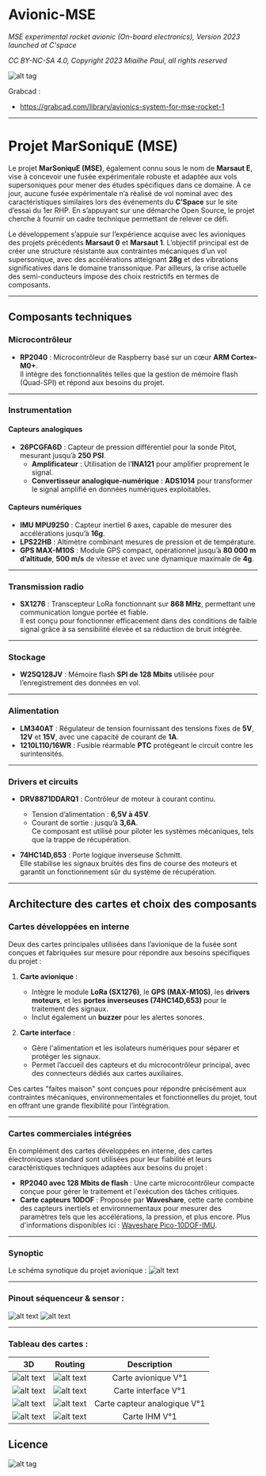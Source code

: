# Avionic-MSE
*MSE experimental rocket avionic (On-board electronics), Version 2023 launched at C'space*

*CC BY-NC-SA 4.0, Copyright 2023 Miailhe Paul, all rights reserved*

![alt tag](https://github.com/axpaul/Avionic-MSE/blob/main/Image/Publication%20MSE.png)

Grabcad :
- https://grabcad.com/library/avionics-system-for-mse-rocket-1

---

# Projet MarSoniquE (MSE)

Le projet **MarSoniquE (MSE)**, également connu sous le nom de **Marsaut E**, vise à concevoir une fusée expérimentale robuste et adaptée aux vols supersoniques pour mener des études spécifiques dans ce domaine. À ce jour, aucune fusée expérimentale n’a réalisé de vol nominal avec des caractéristiques similaires lors des événements du **C’Space** sur le site d’essai du 1er RHP. En s’appuyant sur une démarche Open Source, le projet cherche à fournir un cadre technique permettant de relever ce défi.

Le développement s’appuie sur l’expérience acquise avec les avioniques des projets précédents **Marsaut 0** et **Marsaut 1**. L’objectif principal est de créer une structure résistante aux contraintes mécaniques d’un vol supersonique, avec des accélérations atteignant **28g** et des vibrations significatives dans le domaine transsonique. Par ailleurs, la crise actuelle des semi-conducteurs impose des choix restrictifs en termes de composants.

---

## Composants techniques

### Microcontrôleur
- **RP2040** : Microcontrôleur de Raspberry basé sur un cœur **ARM Cortex-M0+**.  
  Il intègre des fonctionnalités telles que la gestion de mémoire flash (Quad-SPI) et répond aux besoins du projet.

---

### Instrumentation

#### Capteurs analogiques
- **26PCGFA6D** : Capteur de pression différentiel pour la sonde Pitot, mesurant jusqu’à **250 PSI**.
  - **Amplificateur** : Utilisation de l’**INA121** pour amplifier proprement le signal.
  - **Convertisseur analogique-numérique** : **ADS1014** pour transformer le signal amplifié en données numériques exploitables.

#### Capteurs numériques
- **IMU MPU9250** : Capteur inertiel 6 axes, capable de mesurer des accélérations jusqu’à **16g**.  
- **LPS22HB** : Altimètre combinant mesures de pression et de température.  
- **GPS MAX-M10S** : Module GPS compact, opérationnel jusqu’à **80 000 m d’altitude**, **500 m/s** de vitesse et avec une dynamique maximale de **4g**.

---

### Transmission radio
- **SX1276** : Transcepteur LoRa fonctionnant sur **868 MHz**, permettant une communication longue portée et fiable.  
  Il est conçu pour fonctionner efficacement dans des conditions de faible signal grâce à sa sensibilité élevée et sa réduction de bruit intégrée.

---

### Stockage
- **W25Q128JV** : Mémoire flash **SPI de 128 Mbits** utilisée pour l’enregistrement des données en vol.

---

### Alimentation
- **LM340AT** : Régulateur de tension fournissant des tensions fixes de **5V**, **12V** et **15V**, avec une capacité de courant de **1A**.  
- **1210L110/16WR** : Fusible réarmable **PTC** protégeant le circuit contre les surintensités.

---

### Drivers et circuits
- **DRV8871DDARQ1** : Contrôleur de moteur à courant continu.  
  - Tension d’alimentation : **6,5V à 45V**.  
  - Courant de sortie : jusqu’à **3,6A**.  
  Ce composant est utilisé pour piloter les systèmes mécaniques, tels que la trappe de récupération.

- **74HC14D,653** : Porte logique inverseuse Schmitt.  
  Elle stabilise les signaux bruités des fins de course des moteurs et garantit un fonctionnement sûr du système de récupération.

---

## Architecture des cartes et choix des composants

### Cartes développées en interne
Deux des cartes principales utilisées dans l’avionique de la fusée sont conçues et fabriquées sur mesure pour répondre aux besoins spécifiques du projet :  
1. **Carte avionique** :  
   - Intègre le module **LoRa (SX1276)**, le **GPS (MAX-M10S)**, les **drivers moteurs**, et les **portes inverseuses (74HC14D,653)** pour le traitement des signaux.  
   - Inclut également un **buzzer** pour les alertes sonores.

2. **Carte interface** :  
   - Gère l'alimentation et les isolateurs numériques pour séparer et protéger les signaux.  
   - Permet l’accueil des capteurs et du microcontrôleur principal, avec des connecteurs dédiés aux cartes auxiliaires.

Ces cartes "faites maison" sont conçues pour répondre précisément aux contraintes mécaniques, environnementales et fonctionnelles du projet, tout en offrant une grande flexibilité pour l’intégration.

---

### Cartes commerciales intégrées

En complément des cartes développées en interne, des cartes électroniques standard sont utilisées pour leur fiabilité et leurs caractéristiques techniques adaptées aux besoins du projet :  
- **RP2040 avec 128 Mbits de flash** : Une carte microcontrôleur compacte conçue pour gérer le traitement et l'exécution des tâches critiques.  
- **Carte capteurs 10DOF** : Proposée par **Waveshare**, cette carte combine des capteurs inertiels et environnementaux pour mesurer des paramètres tels que les accélérations, la pression, et plus encore. Plus d'informations disponibles ici : [Waveshare Pico-10DOF-IMU](https://www.waveshare.com/pico-10dof-imu.htm).

---

### Synoptic

Le schéma synotique du projet avionique :
![alt text](https://github.com/axpaul/Avionic-MSE/blob/main/Image/Sypnotique%20MSE.png)

---

### Pinout séquenceur & sensor :

![alt text](https://github.com/axpaul/Avionic-MSE/blob/main/Image/MSE%20SEQ%20PINOUT.png)
![alt text](https://github.com/axpaul/Avionic-MSE/blob/main/Image/MSE%20SENSOR%20PINOUT.png)

---

### Tableau des cartes :

| 3D | Routing  | Description |
|:---:|:---:|:---:|
| ![alt text](https://github.com/axpaul/Avionic-MSE/blob/main/Image/3D-Avionique.png) | ![alt text](https://github.com/axpaul/Avionic-MSE/blob/main/Image/Routage-Avionic-MSE.png) | Carte avionique V°1|
| ![alt text](https://github.com/axpaul/Avionic-MSE/blob/main/Image/3D-Interface.png) | ![alt text](https://github.com/axpaul/Avionic-MSE/blob/main/Image/Routage-Interface-MSE.png) | Carte interface V°1 |
| ![alt text](https://github.com/axpaul/Avionic-MSE/blob/main/Image/3D-Sensor.png)  |  ![alt text](https://github.com/axpaul/Avionic-MSE/blob/main/Image/Routage-Sensor-MSE.png) | Carte capteur analogique V°1 |
| ![alt text](https://github.com/axpaul/Avionic-MSE/blob/main/Image/3D-IHM.png)  |  ![alt text](https://github.com/axpaul/Avionic-MSE/blob/main/Image/Routage-IHM-MSE.png) | Carte IHM V°1 |

## Licence 

![alt tag](https://github.com/axpaul/Avionic-Marsaut1/blob/main/Cc-by-nc-sa_icon.svg.png)
